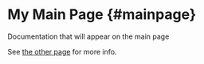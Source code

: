 My Main Page                         {#mainpage}
============

Documentation that will appear on the main page

See [the other page](other.md) for more info.

